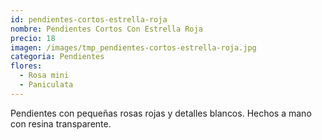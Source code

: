 ```yaml
---
id: pendientes-cortos-estrella-roja
nombre: Pendientes Cortos Con Estrella Roja
precio: 18
imagen: /images/tmp_pendientes-cortos-estrella-roja.jpg
categoria: Pendientes
flores:
  - Rosa mini
  - Paniculata
---
```


Pendientes con pequeñas rosas rojas y detalles blancos. Hechos a mano con resina transparente.
